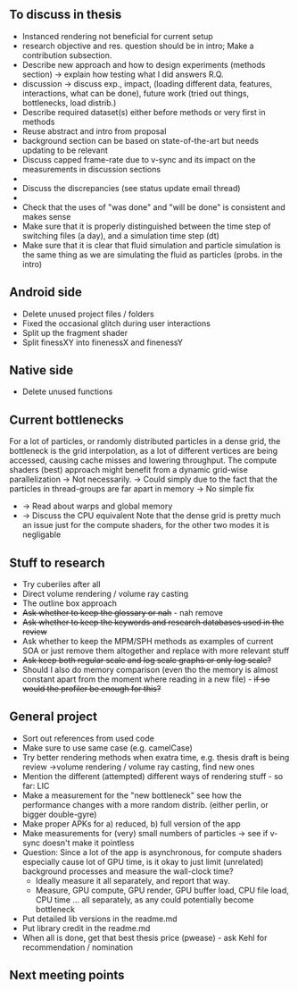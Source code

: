 ## To discuss in thesis
- Instanced rendering not beneficial for current setup
- research objective and res. question should be in intro; Make a contribution subsection.
- Describe new approach and how to design experiments (methods section) -> explain  how testing what I did answers R.Q.
- discussion -> discuss exp., impact, (loading different data, features, interactions, what can be done), future work (tried out things, bottlenecks, load distrib.)
- Describe required dataset(s) either before methods or very first in methods
- Reuse abstract and intro from proposal
- background section can be based on state-of-the-art but needs updating to be relevant
- Discuss capped frame-rate due to v-sync and its impact on the measurements in discussion sections
- 
- Discuss the discrepancies (see status update email thread)
-
- Check that the uses of "was done" and "will be done" is consistent and makes sense
- Make sure that it is properly distinguished between the time step of switching files (a day), and a simulation time step (dt)
- Make sure that it is clear that fluid simulation and particle simulation is the same thing as we are simulating the fluid as particles (probs. in the intro)

## Android side
- Delete unused project files / folders
- Fixed the occasional glitch during user interactions
- Split up the fragment shader
- Split finessXY into finenessX and finenessY

## Native side
- Delete unused functions

## Current bottlenecks
For a lot of particles, or randomly distributed particles in a dense grid, the bottleneck is
the grid interpolation, as a lot of different vertices are being accessed, causing cache misses
and lowering throughput.
The compute shaders (best) approach might benefit from a dynamic
grid-wise parallelization -> Not necessarily.
-> Could simply due to the fact that the particles in thread-groups are far apart in memory -> No simple fix
- -> Read about warps and global memory
- -> Discuss the CPU equivalent
Note that the dense grid is pretty much an issue just for the compute shaders, for the other two modes it is negligable


## Stuff to research
- Try cuberiles after all
- Direct volume rendering / volume ray casting
- The outline box approach
- ~~Ask whether to keep the glossary or nah~~ - nah remove
- ~~Ask whether to keep the keywords and research databases used in the review~~
- Ask whether to keep the MPM/SPH methods as examples of current SOA or just remove them altogether and replace with more relevant stuff
- ~~Ask keep both regular scale and log scale graphs or only log scale?~~
- Should I also do memory comparison (even tho the memory is almost constant apart from the moment where reading in a new file) - ~~if so would the profiler be enough for this?~~

## General project
- Sort out references from used code
- Make sure to use same case (e.g. camelCase)
- Try better rendering methods when exatra time, e.g. thesis draft is being review ->volume rendering / volume ray casting, find new ones
- Mention the different (attempted) different ways of rendering stuff - so far: LIC
- Make a measurement for the "new bottleneck" see how the performance changes with a more random distrib. (either perlin, or bigger double-gyre)
- Make proper APKs for a) reduced, b) full version of the app
- Make measurements for (very) small numbers of particles -> see if v-sync doesn't make it pointless
- Question: Since a lot of the app is asynchronous, for compute shaders especially cause lot of GPU time, is it okay to just limit (unrelated) background processes and measure the wall-clock time?
  - Ideally measure it all separately, and report that way.
  - Measure, GPU compute, GPU render, GPU buffer load, CPU file load, CPU time ... all separately, as any could potentially become bottleneck
- Put detailed lib versions in the readme.md
- Put library credit in the readme.md
- When all is done, get that best thesis price (pwease) - ask Kehl for recommendation / nomination

## Next meeting points

